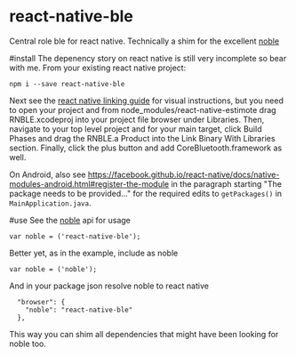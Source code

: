 # react-native-ble

Central role ble for react native. Technically a shim for the excellent [noble](https://github.com/sandeepmistry/noble/) 

#install
The depenency story on react native is still very incomplete so bear with me. From your existing react native project:
```
npm i --save react-native-ble
```
Next see the [react native linking guide](https://facebook.github.io/react-native/docs/linking-libraries.html) for visual instructions, but you need to open your project and from node_modules/react-native-estimote drag RNBLE.xcodeproj into your project file browser under Libraries. Then, navigate to your top level project and for your main target, click Build Phases and drag the RNBLE.a Product into the Link Binary With Libraries section. Finally, click the plus button and add CoreBluetooth.framework as well.

On Android, also see https://facebook.github.io/react-native/docs/native-modules-android.html#register-the-module in the paragraph starting "The package needs to be provided..." for the required edits to `getPackages()` in `MainApplication.java`.

#use
See the [noble](https://github.com/sandeepmistry/noble/) api for usage
```
var noble = ('react-native-ble');
```

Better yet, as in the example, include as noble 
```
var noble = ('noble');
```
And in your package json resolve noble to react native
```
  "browser": {
    "noble": "react-native-ble"
  },
```
This way you can shim all dependencies that might have been looking for noble too.
